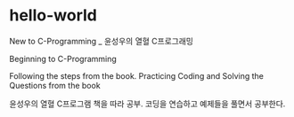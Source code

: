 # hello-world
New to C-Programming _ 윤성우의 열혈 C프로그래밍

Beginning to C-Programming

Following the steps from the book.
Practicing Coding and Solving the Questions from the book

윤성우의 열혈 C프로그램 책을 따라 공부.
코딩을 연습하고 예제들을 풀면서 공부한다.
